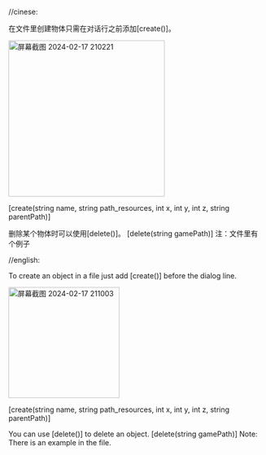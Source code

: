 //cinese:

在文件里创建物体只需在对话行之前添加[create()]。

<img width="307" alt="屏幕截图 2024-02-17 210221" src="https://github.com/WindSearched/diSy/assets/141780826/efcad215-437b-493b-a934-ee596af8c578">

[create(string name, string path_resources, int x, int y, int z, string parentPath)]

删除某个物体时可以使用[delete()]。
[delete(string gamePath)]
注：文件里有个例子

//english:

To create an object in a file just add [create()] before the dialog line.

<img width="218" alt="屏幕截图 2024-02-17 211003" src="https://github.com/WindSearched/diSy/assets/141780826/68c1ffb4-bba6-4737-b554-415a545a06c1">

[create(string name, string path_resources, int x, int y, int z, string parentPath)]

You can use [delete()] to delete an object.
[delete(string gamePath)]
Note: There is an example in the file.
